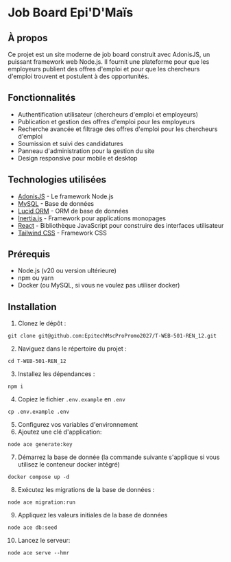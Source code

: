 ﻿
# Job Board Epi'D'Maïs

## À propos

Ce projet est un site moderne de job board construit avec AdonisJS, un puissant framework web Node.js. Il fournit une plateforme pour que les employeurs publient des offres d'emploi et pour que les chercheurs d'emploi trouvent et postulent à des opportunités.

## Fonctionnalités

- Authentification utilisateur (chercheurs d'emploi et employeurs)
- Publication et gestion des offres d'emploi pour les employeurs
- Recherche avancée et filtrage des offres d'emploi pour les chercheurs d'emploi
- Soumission et suivi des candidatures
- Panneau d'administration pour la gestion du site
- Design responsive pour mobile et desktop

## Technologies utilisées

- [AdonisJS](https://adonisjs.com/) - Le framework Node.js
- [MySQL](https://www.mysql.com/) - Base de données
- [Lucid ORM](https://docs.adonisjs.com/guides/database/introduction) - ORM de base de données
- [Inertia.js](https://inertiajs.com/) - Framework pour applications monopages 
- [React](https://reactjs.org/) - Bibliothèque JavaScript pour construire des interfaces utilisateur
- [Tailwind CSS](https://tailwindcss.com/) - Framework CSS

## Prérequis

- Node.js (v20 ou version ultérieure)
- npm ou yarn
- Docker (ou MySQL, si vous ne voulez pas utiliser docker)

## Installation

1. Clonez le dépôt :
```text
git clone git@github.com:EpitechMscProPromo2027/T-WEB-501-REN_12.git
```
2. Naviguez dans le répertoire du projet :
```
cd T-WEB-501-REN_12
```
3. Installez les dépendances :
```
npm i
```
4. Copiez le fichier `.env.example` en `.env`
```
cp .env.example .env
```
5. Configurez vos variables d'environnement
6. Ajoutez une clé d'application:
```
node ace generate:key
```
7. Démarrez la base de donnée (la commande suivante s'applique si vous utilisez le conteneur docker intégré)
```
docker compose up -d
```
8. Exécutez les migrations de la base de données :
```
node ace migration:run
```
9.  Appliquez les valeurs initiales de la base de données
```
node ace db:seed
```
10. Lancez le serveur:
```
node ace serve --hmr
```
